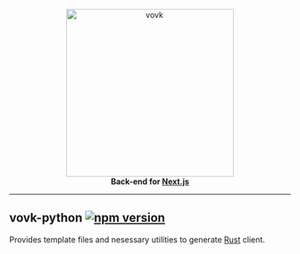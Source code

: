 <p align="center">
  <a href="https://vovk.dev">
    <picture>
      <source width="300" media="(prefers-color-scheme: dark)" srcset="https://vovk.dev/vovk-logo-white.svg">
      <source width="300" media="(prefers-color-scheme: light)" srcset="https://vovk.dev/vovk-logo.svg">
      <img width="300" alt="vovk" src="https://vovk.dev/vovk-logo.svg">
    </picture>
  </a>
  <br>
  <strong>Back-end for <a href="https://nextjs.org/">Next.js</a></strong>
</p>

---

## vovk-python [![npm version](https://badge.fury.io/js/vovk-python.svg)](https://www.npmjs.com/package/vovk-python)

Provides template files and nesessary utilities to generate [Rust](https://vovk.dev/rust) client.
